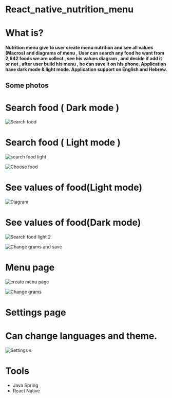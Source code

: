 # React_native_nutrition_menu

<h1>What is?</h1>
<h4>
Nutrition menu give to user create menu nutrition and see all values (Macros) and diagrams of menu , 
User can search any food he want from 2,642 foods we are collect , see his values diagram , and decide if add it or not , after user build his menu ,
he can save it on his phone.
Application have dark mode & light mode.
Application support on English and Hebrew.
</h4>
<h2>Some photos</h2>

<h1>Search food ( Dark mode )</h1>

![Search food](https://user-images.githubusercontent.com/64857968/137197309-aacd7128-f3da-4b90-a452-09a4eec05536.png)

<h1>Search food ( Light mode )</h1>

![search food light](https://user-images.githubusercontent.com/64857968/137195879-70c891d2-3cfe-45cf-9683-6704a93ebb67.png)

![Choose food](https://user-images.githubusercontent.com/64857968/137195814-3c07726f-8cd8-4111-a712-785c718fec2c.gif)

<h1>See values of food(Light mode)</h1>

![Diagram](https://user-images.githubusercontent.com/64857968/137195479-b1c0db8d-345d-4148-a770-8d62d10a1275.png)

<h1>See values of food(Dark mode)</h1>
  
![Search food light 2](https://user-images.githubusercontent.com/64857968/137195493-e2142960-c621-4200-a3a7-64e011d23c24.png)

![Change grams and save](https://user-images.githubusercontent.com/64857968/137196036-c48241f7-96d7-474c-9f41-ff0a9b3d28d3.gif)

<h1>Menu page</h1>

![create menu page](https://user-images.githubusercontent.com/64857968/137195760-514d2a02-7129-4e76-9599-463704641099.png)

![Change grams](https://user-images.githubusercontent.com/64857968/137195462-75f7b9fb-da62-4956-b596-bf6630c71d60.gif)

<h1>Settings page</h1>
<h1>Can change languages and theme.</h1>

![Settings s](https://user-images.githubusercontent.com/64857968/137197710-44530e35-7030-4417-aad9-813a6f46bc37.gif)

  
<h1>Tools </h1>
<ul>
  <li>Java Spring</li>
  <li>React Native</li>
</ul>
